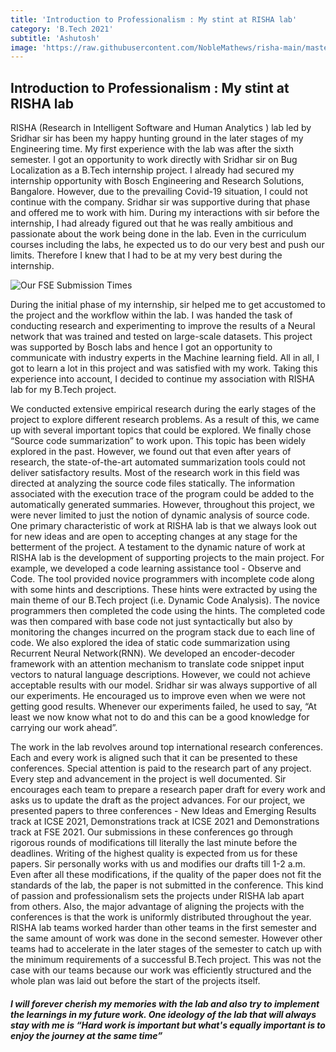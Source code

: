 ```yaml
---
title: 'Introduction to Professionalism : My stint at RISHA lab'
category: 'B.Tech 2021'
subtitle: 'Ashutosh'
image: 'https://raw.githubusercontent.com/NobleMathews/risha-main/master/src/Pages/_images/ashutosh.jpg'
---
```


## Introduction to Professionalism : My stint at RISHA lab

RISHA (Research in Intelligent Software and Human Analytics ) lab led by Sridhar sir has been my happy hunting ground in the later stages of my Engineering time. My first experience with the lab was after the sixth semester. I got an opportunity to work directly with Sridhar sir on Bug Localization as a B.Tech internship project. I already had secured my internship opportunity with Bosch Engineering and Research Solutions, Bangalore. However, due to the prevailing Covid-19 situation, I could not continue with the company. Sridhar sir was supportive during that phase and offered me to work with him. During my interactions with sir before the internship, I had already figured out that he was really ambitious and passionate about the work being done in the lab. Even in the curriculum courses including the labs, he expected us to do our very best and push our limits. Therefore I knew that I had to be at my very best during the internship.


![Our FSE Submission Times](https://raw.githubusercontent.com/NobleMathews/risha-main/master/src/Pages/_images/ashutosh.jpg")

During the initial phase of my internship, sir helped me to get accustomed to the project and the workflow within the lab. I was handed the task of conducting research and experimenting to improve the results of a Neural network that was trained and tested on large-scale datasets. This project was supported by Bosch labs and hence I got an opportunity to communicate with industry experts in the Machine learning field. All in all, I got to learn a lot in this project and was satisfied with my work. Taking this experience into account, I decided to continue my association with RISHA lab for my B.Tech project.

We conducted extensive empirical research during the early stages of the project to explore different research problems. As a result of this, we came up with several important topics that could be explored. We finally chose “Source code summarization” to work upon. This topic has been widely explored in the past. However, we found out that even after years of research, the state-of-the-art automated summarization tools could not deliver satisfactory results. Most of the research work in this field was directed at analyzing the source code files statically. The information associated with the execution trace of the program could be added to the automatically generated summaries. However, throughout this project, we were never limited to just the notion of dynamic analysis of source code. One primary characteristic of work at RISHA lab is that we always look out for new ideas and are open to accepting changes at any stage for the betterment of the project. A testament to the dynamic nature of work at RISHA lab is the development of supporting projects to the main project. For example, we developed a code learning assistance tool - Observe and Code. The tool provided novice programmers with incomplete code along with some hints and descriptions. These hints were extracted by using the main theme of our B.Tech project (i.e. Dynamic Code Analysis). The novice programmers then completed the code using the hints. The completed code was then compared with base code not just syntactically but also by monitoring the changes incurred on the program stack due to each line of code. We also explored the idea of static code summarization using Recurrent Neural Network(RNN). We developed an encoder-decoder framework with an attention mechanism to translate code snippet input vectors to natural language descriptions. However, we could not achieve acceptable results with our model. Sridhar sir was always supportive of all our experiments. He encouraged us to improve even when we were not getting good results. Whenever our experiments failed, he used to say, “At least we now know what not to do and this can be a good knowledge for carrying our work ahead”. 

The work in the lab revolves around top international research conferences. Each and every work is aligned such that it can be presented to these conferences. Special attention is paid to the research part of any project. Every step and advancement in the project is well documented. Sir encourages each team to prepare a research paper draft for every work and asks us to update the draft as the project advances. For our project, we presented papers to three conferences - New Ideas and Emerging Results track at ICSE 2021, Demonstrations track at ICSE 2021 and Demonstrations track at FSE 2021. Our submissions in these conferences go through rigorous rounds of modifications till literally the last minute before the deadlines. Writing of the highest quality is expected from us for these papers. Sir personally works with us and modifies our drafts till 1-2 a.m. Even after all these modifications, if the quality of the paper does not fit the standards of the lab, the paper is not submitted in the conference. This kind of passion and professionalism sets the projects under RISHA lab apart from others. Also, the major advantage of aligning the projects with the conferences is that the work is uniformly distributed throughout the year. RISHA lab teams worked harder than other teams in the first semester and the same amount of work was done in the second semester. However other teams had to accelerate in the later stages of the semester to catch up with the minimum requirements of a successful B.Tech project. This was not the case with our teams because our work was efficiently structured and the whole plan was laid out before the start of the projects itself.

##### I will forever cherish my memories with the lab and also try to implement the learnings in my future work. One ideology of the lab that will always stay with me is “Hard work is important but what's equally important is to enjoy the journey at the same time”